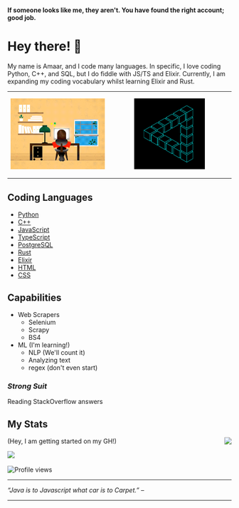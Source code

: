 #### If someone looks like me, they aren't. You have found the right account; good job.


# Hey there! 👋

My name is Amaar, and I code many languages. In specific, I love coding Python, C++, and SQL, but I do fiddle with JS/TS and Elixir. Currently, I am expanding my coding vocabulary whilst learning Elixir and Rust.

<table>
  <tr>
    <td>
     <img src="coding.gif" alt="animated" />
    </td>
    <td>
      <div style = "top:3200px;">
        <p align="center">
          <img src="triangle.gif" alt="animated" width="60%" />
         </p>
      </div>
    </td>
  </tr>
</table>
  
## Coding Languages

- [Python](https://www.python.org)
- [C++](https://en.wikipedia.org/wiki/C%2B%2B)
- [JavaScript](http://www.ecmascript.org)
- [TypeScript](https://www.typescriptlang.org/)
- [PostgreSQL](https://www.postgresql.org/)
- [Rust](https://www.rust-lang.org)
- [Elixir](https://elixir-lang.org/)
- [HTML](https://html.com/)
- [CSS](https://developer.mozilla.org/en-US/docs/Web/CSS)

## Capabilities
- Web Scrapers
  - Selenium
  - Scrapy
  - BS4
- ML (I'm learning!)
  - NLP (We'll count it)
  - Analyzing text
  - regex (don't even start)

### *Strong Suit*
Reading StackOverflow answers

## My Stats
<a style="float: right;" href="https://github.com/anuraghazra/github-readme-stats"><img src="https://github-readme-stats.vercel.app/api/top-langs/?username=DragonXDev&langs_count=8"/></a>
</div>

(Hey, I am getting started on my GH!)

<a href="https://github.com/anuraghazra/github-readme-stats"><img src="https://github-readme-stats.vercel.app/api?username=DragonXDev&show_icons=true&theme=dracula"/></a>

![Profile views](https://gpvc.arturio.dev/DragonXDev)  

- - - -
*“Java is to Javascript what car is to Carpet.” –*
- - - -

